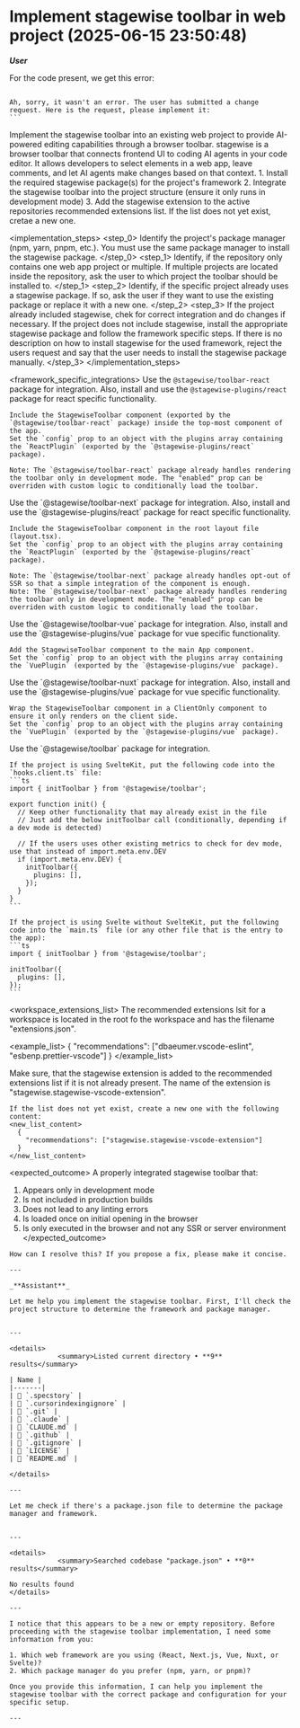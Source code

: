 <!-- Generated by SpecStory -->

# Implement stagewise toolbar in web project (2025-06-15 23:50:48)

_**User**_

For the code present, we get this error:
```
```
    Ah, sorry, it wasn't an error. The user has submitted a change request. Here is the request, please implement it:
    ```

<task>
  Implement the stagewise toolbar into an existing web project to provide AI-powered editing capabilities through a browser toolbar.
</task>

<context>
  stagewise is a browser toolbar that connects frontend UI to coding AI agents in your code editor. It allows developers to select elements in a web app, leave comments, and let AI agents make changes based on that context.
</context>

<requirements>
  1. Install the required stagewise package(s) for the project's framework
  2. Integrate the stagewise toolbar into the project structure (ensure it only runs in development mode)
  3. Add the stagewise extension to the active repositories recommended extensions list. If the list does not yet exist, cretae a new one.
</requirements>

<implementation_steps>
  <step_0>
    Identify the project's package manager (npm, yarn, pnpm, etc.). You must use the same package manager to install the stagewise package.
  </step_0>
  <step_1>
    Identify, if the repository only contains one web app project or multiple. If multiple projects are located inside the repository, ask the user to which project the toolbar should be installed to.
  </step_1>
  <step_2>
    Identify, if the specific project already uses a stagewise package. If so, ask the user if they want to use the existing package or replace it with a new one.
  </step_2>
  <step_3>
    If the project already included stagewise, chek for correct integration and do changes if necessary.
    If the project does not include stagewise, install the appropriate stagewise package and follow the framework specific steps.
    If there is no description on how to install stagewise for the used framework, reject the users request and say that the user needs to install the stagewise package manually.
  </step_3>
</implementation_steps>

<framework_specific_integrations>
  <react>
    Use the `@stagewise/toolbar-react` package for integration.
    Also, install and use the `@stagewise-plugins/react` package for react specific functionality.

    Include the StagewiseToolbar component (exported by the `@stagewise/toolbar-react` package) inside the top-most component of the app.
    Set the `config` prop to an object with the plugins array containing the `ReactPlugin` (exported by the `@stagewise-plugins/react` package).

    Note: The `@stagewise/toolbar-react` package already handles rendering the toolbar only in development mode. The "enabled" prop can be overriden with custom logic to conditionally load the toolbar.
  </react>
  
  <next>
    Use the `@stagewise/toolbar-next` package for integration.
    Also, install and use the `@stagewise-plugins/react` package for react specific functionality.

    Include the StagewiseToolbar component in the root layout file (layout.tsx).
    Set the `config` prop to an object with the plugins array containing the `ReactPlugin` (exported by the `@stagewise-plugins/react` package).

    Note: The `@stagewise/toolbar-next` package already handles opt-out of SSR so that a simple integration of the component is enough.
    Note: The `@stagewise/toolbar-next` package already handles rendering the toolbar only in development mode. The "enabled" prop can be overriden with custom logic to conditionally load the toolbar.
  </next>
  
  <vue>
    Use the `@stagewise/toolbar-vue` package for integration.
    Also, install and use the `@stagewise-plugins/vue` package for vue specific functionality.

    Add the StagewiseToolbar component to the main App component.
    Set the `config` prop to an object with the plugins array containing the `VuePlugin` (exported by the `@stagewise-plugins/vue` package).
  </vue>
  
  <nuxt>
    Use the `@stagewise/toolbar-nuxt` package for integration.
    Also, install and use the `@stagewise-plugins/vue` package for vue specific functionality.

    Wrap the StagewiseToolbar component in a ClientOnly component to ensure it only renders on the client side.
    Set the `config` prop to an object with the plugins array containing the `VuePlugin` (exported by the `@stagewise-plugins/vue` package).
  </nuxt>
  
  <svelte>
    Use the `@stagewise/toolbar` package for integration.

    If the project is using SvelteKit, put the following code into the `hooks.client.ts` file:
    ```ts
    import { initToolbar } from '@stagewise/toolbar';

    export function init() {
      // Keep other functionality that may already exist in the file
      // Just add the below initToolbar call (conditionally, depending if a dev mode is detected)

      // If the users uses other existing metrics to check for dev mode, use that instead of import.meta.env.DEV
      if (import.meta.env.DEV) {
        initToolbar({
          plugins: [],
        });
      }
    }
    ``` 

    If the project is using Svelte without SvelteKit, put the following code into the `main.ts` file (or any other file that is the entry to the app):
    ```ts
    import { initToolbar } from '@stagewise/toolbar';

    initToolbar({
      plugins: [],
    });
    ```
  </svelte>
</framework_specific_integrations>

<workspace_extensions_list>
  The recommended extensions lsit for a workspace is located in the root fo the workspace and has the filename "extensions.json".

  <example_list>
    {
      "recommendations": ["dbaeumer.vscode-eslint", "esbenp.prettier-vscode"]
    }
  </example_list>

  <requirement>
    Make sure, that the stagewise extension is added to the recommended extensions list if it is not already present. The name of the extension is "stagewise.stagewise-vscode-extension".

    If the list does not yet exist, create a new one with the following content:
    <new_list_content>
      {
        "recommendations": ["stagewise.stagewise-vscode-extension"]
      }
    </new_list_content>
  </requirement>
</workspace_extensions_list>

<expected_outcome>
  A properly integrated stagewise toolbar that:
  1. Appears only in development mode
  2. Is not included in production builds
  3. Does not lead to any linting errors
  4. Is loaded once on initial opening in the browser
  5. Is only executed in the browser and not any SSR or server environment
</expected_outcome>
```
How can I resolve this? If you propose a fix, please make it concise.

---

_**Assistant**_

Let me help you implement the stagewise toolbar. First, I'll check the project structure to determine the framework and package manager.


---

<details>
            <summary>Listed current directory • **9** results</summary>
        
| Name |
|-------|
| 📁 `.specstory` |
| 📄 `.cursorindexingignore` |
| 📁 `.git` |
| 📁 `.claude` |
| 📄 `CLAUDE.md` |
| 📁 `.github` |
| 📄 `.gitignore` |
| 📄 `LICENSE` |
| 📄 `README.md` |

</details>

---

Let me check if there's a package.json file to determine the package manager and framework.


---

<details>
            <summary>Searched codebase "package.json" • **0** results</summary>
        
No results found
</details>

---

I notice that this appears to be a new or empty repository. Before proceeding with the stagewise toolbar implementation, I need some information from you:

1. Which web framework are you using (React, Next.js, Vue, Nuxt, or Svelte)?
2. Which package manager do you prefer (npm, yarn, or pnpm)?

Once you provide this information, I can help you implement the stagewise toolbar with the correct package and configuration for your specific setup.

---

